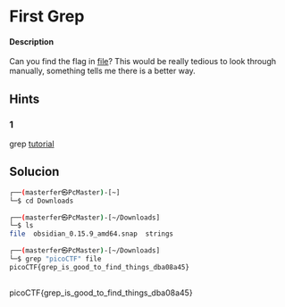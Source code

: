# First Grep

#### Description
Can you find the flag in [file](https://jupiter.challenges.picoctf.org/static/495d43ee4a2b9f345a4307d053b4d88d/file)? This would be really tedious to look through manually, something tells me there is a better way.


## Hints
### 1
grep [tutorial](https://ryanstutorials.net/linuxtutorial/grep.php)

## Solucion
```bash
┌──(masterfer㉿PcMaster)-[~]
└─$ cd Downloads                  
                                                                                   
┌──(masterfer㉿PcMaster)-[~/Downloads]
└─$ ls                            
file  obsidian_0.15.9_amd64.snap  strings
                                                                                   
┌──(masterfer㉿PcMaster)-[~/Downloads]
└─$ grep "picoCTF" file             
picoCTF{grep_is_good_to_find_things_dba08a45}
  
```

picoCTF{grep_is_good_to_find_things_dba08a45}
